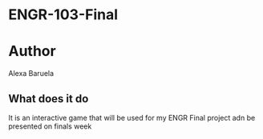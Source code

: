 # ENGR-103-Final

# Author
Alexa Baruela

## What does it do
It is an interactive game that will be used for my ENGR Final project adn be presented on finals week
